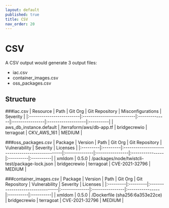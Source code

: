 ```yaml
---
layout: default
published: true
title: CSV
nav_order: 20
---
```


# CSV

A CSV output would generate 3 output files:
- iac.csv
- container_images.csv
- oss_packages.csv

## Structure
###iac.csv
| Resource                 | Path                      | Git Org       | Git Repository  | Misconfigurations  | Severity  |
|:-------------------------|:--------------------------|:--------------|:----------------|:-------------------|:----------|
| aws_db_instance.default  | /terraform/aws/db-app.tf  | bridgecrewio  | terragoat       | CKV_AWS_161        | MEDIUM    |

###oss_packages.csv
| Package  | Version  | Path                                            | Git Org       | Git Repository  | Vulnerability   | Severity  | Licenses  |
|:---------|:---------|:------------------------------------------------|:--------------|:----------------|:----------------|:----------|:----------|
| xmldom   | 0.5.0    | /packages/node/twistcli-test/package-lock.json  | bridgecrewio  | terragoat       | CVE-2021-32796  | MEDIUM    |

###container_images.csv
| Package  | Version  | Path                             | Git Org       | Git Repository  | Vulnerability   | Severity  | Licenses  |
|:---------|:---------|:---------------------------------|:--------------|:----------------|:----------------|:----------|:----------|
| xmldom   | 0.5.0    | /Dockerfile  (sha256:6a353e22ce) | bridgecrewio  | terragoat       | CVE-2021-32796  | MEDIUM    |